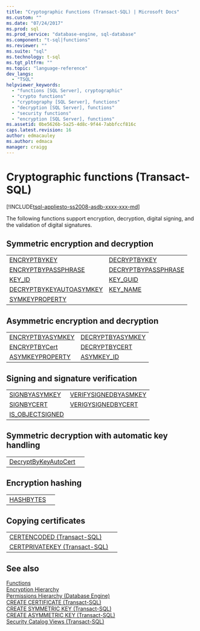 ```yaml
---
title: "Cryptographic Functions (Transact-SQL) | Microsoft Docs"
ms.custom: ""
ms.date: "07/24/2017"
ms.prod: sql
ms.prod_service: "database-engine, sql-database"
ms.component: "t-sql|functions"
ms.reviewer: ""
ms.suite: "sql"
ms.technology: t-sql
ms.tgt_pltfrm: ""
ms.topic: "language-reference"
dev_langs: 
  - "TSQL"
helpviewer_keywords: 
  - "functions [SQL Server], cryptographic"
  - "crypto functions"
  - "cryptography [SQL Server], functions"
  - "decryption [SQL Server], functions"
  - "security functions"
  - "encryption [SQL Server], functions"
ms.assetid: 0be5626b-5a25-4d8c-9f44-7abbfccf816c
caps.latest.revision: 16
author: edmacauley
ms.author: edmaca
manager: craigg
---
```

# Cryptographic functions (Transact-SQL)
[!INCLUDE[tsql-appliesto-ss2008-asdb-xxxx-xxx-md](../../includes/tsql-appliesto-ss2008-asdb-xxxx-xxx-md.md)]

The following functions support encryption, decryption, digital signing, and the validation of digital signatures.
  
## Symmetric encryption and decryption
  
|||  
|-|-|  
|[ENCRYPTBYKEY](../../t-sql/functions/encryptbykey-transact-sql.md)|[DECRYPTBYKEY](../../t-sql/functions/decryptbykey-transact-sql.md)|  
|[ENCRYPTBYPASSPHRASE](../../t-sql/functions/encryptbypassphrase-transact-sql.md)|[DECRYPTBYPASSPHRASE](../../t-sql/functions/decryptbypassphrase-transact-sql.md)|  
|[KEY_ID](../../t-sql/functions/key-id-transact-sql.md)|[KEY_GUID](../../t-sql/functions/key-guid-transact-sql.md)|  
|[DECRYPTBYKEYAUTOASYMKEY](../../t-sql/functions/decryptbykeyautoasymkey-transact-sql.md)|[KEY_NAME](../../t-sql/functions/key-name-transact-sql.md)|  
|[SYMKEYPROPERTY](../../t-sql/functions/symkeyproperty-transact-sql.md)||  
  
## Asymmetric encryption and decryption
  
|||  
|-|-|  
|[ENCRYPTBYASYMKEY](../../t-sql/functions/encryptbyasymkey-transact-sql.md)|[DECRYPTBYASYMKEY](../../t-sql/functions/decryptbyasymkey-transact-sql.md)|  
|[ENCRYPTBYCert](../../t-sql/functions/encryptbycert-transact-sql.md)|[DECRYPTBYCERT](../../t-sql/functions/decryptbycert-transact-sql.md)|  
|[ASYMKEYPROPERTY](../../t-sql/functions/asymkeyproperty-transact-sql.md)|[ASYMKEY_ID](../../t-sql/functions/asymkey-id-transact-sql.md)|  
  
## Signing and signature verification
  
|||  
|-|-|  
|[SIGNBYASYMKEY](../../t-sql/functions/signbyasymkey-transact-sql.md)|[VERIFYSIGNEDBYASMKEY](../../t-sql/functions/verifysignedbyasymkey-transact-sql.md)|  
|[SIGNBYCERT](../../t-sql/functions/signbycert-transact-sql.md)|[VERIGYSIGNEDBYCERT](../../t-sql/functions/verifysignedbycert-transact-sql.md)|  
|[IS_OBJECTSIGNED](../../t-sql/functions/is-objectsigned-transact-sql.md)||  
  
## Symmetric decryption with automatic key handling
  
|||  
|-|-|  
|[DecryptByKeyAutoCert](../../t-sql/functions/decryptbykeyautocert-transact-sql.md)||  
  
## Encryption hashing
  
|||  
|-|-|  
|[HASHBYTES](../../t-sql/functions/hashbytes-transact-sql.md)||  
  
## Copying certificates
  
|||  
|-|-|  
|[CERTENCODED &#40;Transact-SQL&#41;](../../t-sql/functions/certencoded-transact-sql.md)||  
|[CERTPRIVATEKEY &#40;Transact-SQL&#41;](../../t-sql/functions/certprivatekey-transact-sql.md)||  
  
## See also
[Functions](../../t-sql/functions/functions.md)  
[Encryption Hierarchy](../../relational-databases/security/encryption/encryption-hierarchy.md)  
[Permissions Hierarchy &#40;Database Engine&#41;](../../relational-databases/security/permissions-hierarchy-database-engine.md)  
[CREATE CERTIFICATE &#40;Transact-SQL&#41;](../../t-sql/statements/create-certificate-transact-sql.md)  
[CREATE SYMMETRIC KEY &#40;Transact-SQL&#41;](../../t-sql/statements/create-symmetric-key-transact-sql.md)  
[CREATE ASYMMETRIC KEY &#40;Transact-SQL&#41;](../../t-sql/statements/create-asymmetric-key-transact-sql.md)  
[Security Catalog Views &#40;Transact-SQL&#41;](../../relational-databases/system-catalog-views/security-catalog-views-transact-sql.md)
  
  

